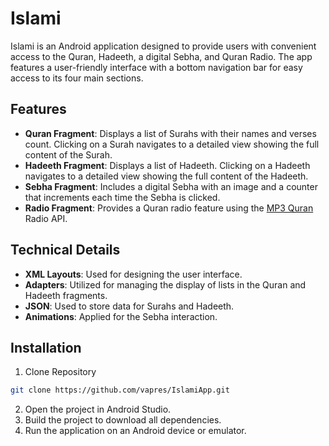 # Islami
Islami is an Android application designed to provide users with convenient access to the Quran, Hadeeth, a digital Sebha, and Quran Radio. The app features a user-friendly interface with a bottom navigation bar for easy access to its four main sections.

## Features

- **Quran Fragment**: Displays a list of Surahs with their names and verses count. Clicking on a Surah navigates to a detailed view showing the full content of the Surah.
- **Hadeeth Fragment**: Displays a list of Hadeeth. Clicking on a Hadeeth navigates to a detailed view showing the full content of the Hadeeth.
- **Sebha Fragment**: Includes a digital Sebha with an image and a counter that increments each time the Sebha is clicked.
- **Radio Fragment**: Provides a Quran radio feature using the [MP3 Quran](https://mp3quran.net) Radio API.

## Technical Details

- **XML Layouts**: Used for designing the user interface.
- **Adapters**: Utilized for managing the display of lists in the Quran and Hadeeth fragments.
- **JSON**: Used to store data for Surahs and Hadeeth.
- **Animations**: Applied for the Sebha interaction.

## Installation 
1. Clone Repository
```sh
git clone https://github.com/vapres/IslamiApp.git
```
2. Open the project in Android Studio.
3. Build the project to download all dependencies.
4. Run the application on an Android device or emulator.
